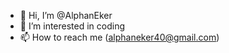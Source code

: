 - 👋 Hi, I’m @AlphanEker
- 👀 I’m interested in coding
- 📫 How to reach me (alphaneker40@gmail.com)

<!---
AlphanEker/AlphanEker is a ✨ special ✨ repository because its `README.md` (this file) appears on your GitHub profile.
You can click the Preview link to take a look at your changes.
--->
